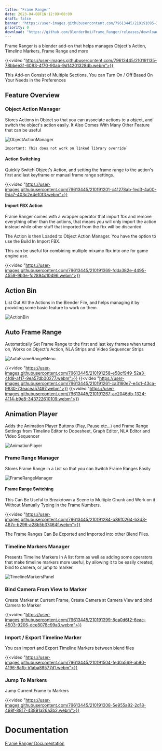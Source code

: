 ```yaml
---
title: "Frame Ranger"
date: 2023-04-08T16:12:09+08:00
draft: false
banner: "https://user-images.githubusercontent.com/79613445/210191095-3b92a11b-3381-43d1-9fd5-18fdff878874.png"
priority: 0
download: "https://github.com/BlenderBoi/Frame_Ranger/releases/download/v3.1.0/Frame_Ranger-3.1.0.zip"
---
```



<!-- ![Banner](https://user-images.githubusercontent.com/79613445/210191095-3b92a11b-3381-43d1-9fd5-18fdff878874.png) -->

Frame Ranger is a blender add-on that helps manages Object's Action, Timeline Markers, Frame Range and more

<!-- [FrameRangerDemo.webm](https://user-images.githubusercontent.com/79613445/210191135-78bbee31-6083-4f70-90ab-9d14201328db.webm) -->

{{<video "https://user-images.githubusercontent.com/79613445/210191135-78bbee31-6083-4f70-90ab-9d14201328db.webm">}}


This Add-on Consist of Multiple Sections, You can Turn On / Off Based On Your Needs in the Preferences

## Feature Overview

### Object Action Manager

Stores Actions in Object so that you can associate actions to a object, and switch the object's action easily. It Also Comes With Many Other Feature that can be useful

![ObjectActionManager](https://user-images.githubusercontent.com/79613445/210191176-855d314d-d87a-455a-a714-84e96027ff3a.png)

	Important: This does not work on linked library override`


#### Action Switching

Quickly Switch Object's Action, and setting the frame range to the action's first and last keyframe or manual frame range settings. 

<!-- [ActionSwitching.webm](https://user-images.githubusercontent.com/79613445/210191201-c41278ab-1ed3-4a00-9da7-403c2e4e10f3.webm) -->

{{<video "https://user-images.githubusercontent.com/79613445/210191201-c41278ab-1ed3-4a00-9da7-403c2e4e10f3.webm">}}

#### Import FBX Action

Frame Ranger comes with a wrapper operator that import fbx and remove everything other than the actions, that means you will only import the action instead while other stuff that imported from the fbx will be discarded.

The Action is then Loaded to Object Action Manager. You have the option to use the Build In Import FBX.

This can be useful for combining multiple mixamo fbx into one for game engine use. 

<!-- [ImportFBX.webm](https://user-images.githubusercontent.com/79613445/210191369-fdda382e-4495-4559-9b3e-fc2894c10496.webm) -->

{{<video "https://user-images.githubusercontent.com/79613445/210191369-fdda382e-4495-4559-9b3e-fc2894c10496.webm">}}

## Action Bin

List Out All the Actions in the Blender File, and helps managing it by providing some basic feature to work on them. 

![ActionBin](https://user-images.githubusercontent.com/79613445/210191216-10c557fa-7bdd-4cf8-9490-e3b9d59a1567.png)

## Auto Frame Range

Automatically Set Frame Range to the first and last key frames when turned on, Works on Object's Action, NLA Strips and Video Sequencer Strips

![AutoFrameRangeMenu](https://user-images.githubusercontent.com/79613445/210191225-06f01856-d53c-46e9-8966-13f364424f40.png)


<!-- [ActionAutoFrameRange.webm](https://user-images.githubusercontent.com/79613445/210191258-e58cf949-52a3-4fd9-af17-9ea57db00277.webm) -->

<!-- [NLAAutoFrameRange.webm](https://user-images.githubusercontent.com/79613445/210191261-ca3160e7-e4c1-43ca-9830-73eacea57497.webm) -->

<!-- [SequencerAutoFrameRange.webm](https://user-images.githubusercontent.com/79613445/210191267-ac2046db-1324-4114-b9e8-343722610109.webm) -->


{{<video "https://user-images.githubusercontent.com/79613445/210191258-e58cf949-52a3-4fd9-af17-9ea57db00277.webm">}}
{{<video "https://user-images.githubusercontent.com/79613445/210191261-ca3160e7-e4c1-43ca-9830-73eacea57497.webm">}}
{{<video "https://user-images.githubusercontent.com/79613445/210191267-ac2046db-1324-4114-b9e8-343722610109.webm">}}



## Animation Player

Adds the Animation Player Buttons (Play, Pause etc...) and Frame Range Settings from Timeline Editor to Dopesheet, Graph Editor, NLA Editor and Video Sequencer

![AnimationPlayer](https://user-images.githubusercontent.com/79613445/210191273-35d55325-388f-42f0-8857-68995f3b68a2.png)


### Frame Range Manager

Stores Frame Range in a List so that you can Switch Frame Ranges Easily

![FrameRangeManager](https://user-images.githubusercontent.com/79613445/210191276-4b9641ae-3dc3-43a5-bb6f-fa0b68953ef6.png)

#### Frame Range Switching

This Can Be Useful to Breakdown a Scene to Multiple Chunk and Work on it Without Manually Typing in the Frame Numbers.

<!-- [FrameRangeSwitching.webm](https://user-images.githubusercontent.com/79613445/210191284-b86f0264-b3d3-487c-b296-a28b5b37464f.webm) -->


{{<video "https://user-images.githubusercontent.com/79613445/210191284-b86f0264-b3d3-487c-b296-a28b5b37464f.webm">}}


The Frame Ranges Can Be Exported and Imported into other Blend Files.

### Timeline Markers Manager

Presents Timeline Markers In A list form as well as adding some operators that make timeline markers more useful, by allowing it to be easily created, bind to camera, or jump to marker. 

![TimelineMarkersPanel](https://user-images.githubusercontent.com/79613445/210191291-6594d227-8588-4ba3-b14c-a5a51245fbd5.png)



### Bind Camera From View to Marker

Create Marker at Current Frame, Create Camera at Camera View and bind Camera to Marker

<!-- [CreateAndBindCamera.webm](https://user-images.githubusercontent.com/79613445/210191399-8ca0d6f2-6eac-4503-9206-dce8078c99a3.webm) -->

{{<video "https://user-images.githubusercontent.com/79613445/210191399-8ca0d6f2-6eac-4503-9206-dce8078c99a3.webm">}}


### Import / Export Timeline Marker

You can Import and Export Timeline Markers between blend files

<!-- [IOTimelineMarker.webm](https://user-images.githubusercontent.com/79613445/210191504-fed0a569-ab80-4196-8afb-b1aba86577d1.webm) -->

{{<video "https://user-images.githubusercontent.com/79613445/210191504-fed0a569-ab80-4196-8afb-b1aba86577d1.webm">}}



### Jump To Markers

Jump Current Frame to Markers

<!-- [JumpToMarker.webm](https://user-images.githubusercontent.com/79613445/210191308-5e955a82-2d18-498f-8817-43891a26a3b2.webm) -->

{{<video "https://user-images.githubusercontent.com/79613445/210191308-5e955a82-2d18-498f-8817-43891a26a3b2.webm">}}


# Documentation

[Frame Ranger Documentation](https://frame-ranger.readthedocs.io/en/latest/index.html#)
